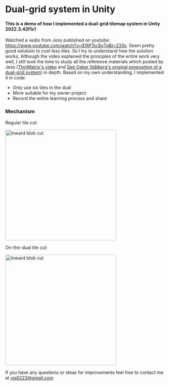 #  Dual-grid system in Unity

#### This is a demo of how I implemented a dual-grid tilemap system in Unity 2022.3.42f1c1

Watched a vedio from Jess published on youtube: https://www.youtube.com/watch?v=jEWFSv3ivTg&t=233s. Seem pretty good solutioin to cost less tiles. So I try to understand how the solution works, Although the video explained the principles of the entire work very well, I still took the time to study all the reference materials which posted by Jess ([ThinMatrix's video](https://youtu.be/buKQjkad2I0?si=9xot1uUw3PvNWvT9&t=234) and [See Oskar Stålberg's original proposition of a dual-grid system](https://x.com/OskSta/status/1448248658865049605))  in depth. Based on my own understanding, I implemented it in code:
* Only use six tiles in the dual
* More suitable for my owner project
* Record the entire learning process and share 


### Mechanism

Regular tile cut:

<img src="https://github.com/jess-hammer/dual-grid-tilemap-system-godot/assets/59108399/ac3c9ab6-b399-4142-8425-3de6d67249a0" width="350" title="Inward blob cut">

On-the-dual tile cut:

<img src="https://github.com/jess-hammer/dual-grid-tilemap-system-godot/assets/59108399/5399d1b6-7169-4ff8-8a17-1ba8e483fce3" width="350" title="Inward blob cut">


If you have any questions or ideas for improvements feel free to contact me at yia0223@gmail.com

